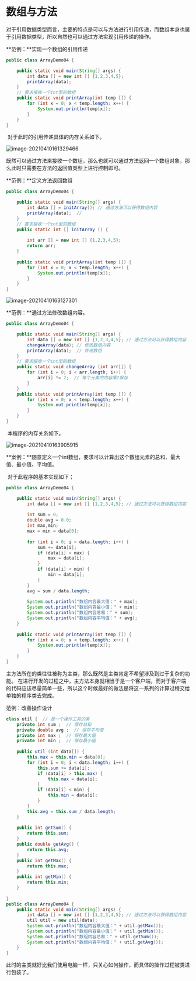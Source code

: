 # 数组与方法

​		对于引用数据类型而言，主要的特点是可以与方法进行引用传递，而数组本身也属于引用数据类型，所以自然也可以通过方法实现引用传递的操作。

**范例：**实现一个数组的引用传递

```java
public class ArrayDemo04 {

	public static void main(String[] args) {
        int data [] = new int [] {1,2,3,4,5};
        printArray(data);
	}
	// 要求接收一个int型的数组
	public static void printArray(int temp []) {
		for (int x = 0; x < temp.length; x++) {
			System.out.println(temp[x]);
		}
	}
}
```

​		对于此时的引用传递具体的内存关系如下。

![image-20210410161329466](https://gitee.com/yu_chao_ping/typora/raw/master/images/image-20210410161329466.png)

​		既然可以通过方法来接收一个数组，那么也就可以通过方法返回一个数组对象，那么此时只需要在方法的返回值类型上进行控制即可。

**范例：**定义方法返回数组

```java
public class ArrayDemo04 {

	public static void main(String[] args) {
        int data [] = initArray(); // 通过方法可以获得数组内容
        printArray(data);  //
	}
	// 要求接收一个int型的数组
	public static int [] initArray () {
		
		int arr [] = new int [] {1,2,3,4,5};
		return arr;
	}
	
	public static void printArray(int temp []) {
		for (int x = 0; x < temp.length; x++) {
			System.out.println(temp[x]);
		}
	}
}
```

![image-20210410163127301](https://gitee.com/yu_chao_ping/typora/raw/master/images/image-20210410163127301.png)

 **范例：**通过方法修改数组内容。

```java
public class ArrayDemo04 {

	public static void main(String[] args) {
        int data [] = new int [] {1,2,3,4,5}; // 通过方法可以获得数组内容
        changeArray(data); // 修改数组内容
        printArray(data);  // 传递数组
	}
	// 要求接收一个int型的数组
	public static void changeArray (int arr[]) {
		for (int i = 0; i < arr.length; i++) {
			arr[i] *= 2;  // 每个元素的内容乘2保存
		}
	}
	public static void printArray(int temp []) {
		for (int x = 0; x < temp.length; x++) {
			System.out.println(temp[x]);
		}
	}
}
```

​		本程序的内存关系如下。

![image-20210410163905915](https://gitee.com/yu_chao_ping/typora/raw/master/images/image-20210410163905915.png)

**案例：**随意定义一个int数组，要求可以计算出这个数组元素的总和、最大值、最小值、平均值。

​		对于此程序的基本实现如下；

```java
public class ArrayDemo04 {

	public static void main(String[] args) {
        int data [] = new int [] {1,2,3,4,5}; // 通过方法可以获得数组内容
        
        int sum = 0;
        double avg = 0.0;
        int max,min;
        max = min = data[0];
        
        for (int i = 0; i < data.length; i++) {
			sum += data[i];
			if (data[i] > max) {
				max = data[i];
			}
			if (data[i] < min) {
				min = data[i];
			}
		}
        avg = sum / data.length;
        
        System.out.println("数组内容最大值：" + max);
        System.out.println("数组内容最小值：" + min);
        System.out.println("数组内容总和：" + sum);
        System.out.println("数组内容平均值：" + avg);
	}
	
	public static void printArray(int temp []) {
		for (int x = 0; x < temp.length; x++) {
			System.out.println(temp[x]);
		}
	}
}
```

​		主方法所在的类往往被称为主类，那么既然是主类肯定不希望涉及到过于复杂的功能。 在进行开发的过程之中，主方法本身就相当于是一个客户端，而对于客户端的代码应该尽量简单一些，所以这个时候最好的做法是将这一系列的计算过程交给单独的程序类去完成。

范例：改善操作设计

```java
class util {  // 是一个操作工具的类
	private int sum ;  // 保存总和
	private double avg ;  // 保存平均值
	private int max ;  // 保存最大值
	private int min ;  // 保存最小值
	
	public util (int data[]) {
		this.max = this.min = data[0];
		for (int i = 0; i < data.length; i++) {
			this.sum += data[i];
			if (data[i] > this.max) {
				this.max = data[i];
			}
			if (data[i] < min) {
				this.min = data[i];
			}
		}
		this.avg = this.sum / data.length;
	}
	
	public int getSum() {
		return this.sum;
	}
	public double getAvg() {
		return this.avg;
	}
	public int getMax() {
		return this.max;
	}
	public int getMin() {
		return this.min;
	}
	
}
public class ArrayDemo04 {
	public static void main(String[] args) {
        int data [] = new int [] {1,2,3,4,5}; // 通过方法可以获得数组内容
        util util = new util(data);
        System.out.println("数组内容最大值：" + util.getMax());
        System.out.println("数组内容最小值：" + util.getMin());
        System.out.println("数组内容总和：" + util.getSum());
        System.out.println("数组内容平均值：" + util.getAvg());
	}
}
```

​		此时的主类就好比我们使用电脑一样，只关心如何操作，而具体的操作过程被类进行包装了。







































